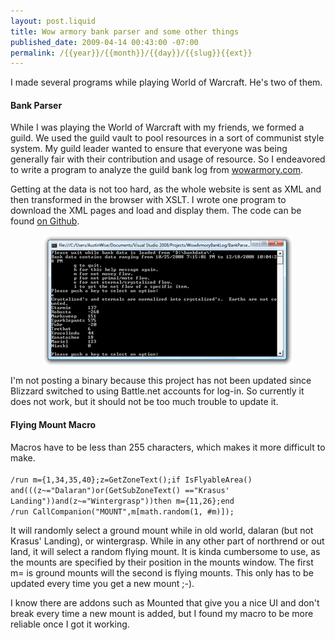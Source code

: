 ```yaml
---
layout: post.liquid
title: Wow armory bank parser and some other things
published_date: 2009-04-14 00:43:00 -07:00
permalink: /{{year}}/{{month}}/{{day}}/{{slug}}{{ext}}
---
```


I made several programs while playing World of Warcraft.  He's two of them.

<h4>Bank Parser</h4>
While I was playing the World of Warcraft with my friends, we formed a guild.  We used the guild vault to pool resources in a sort of communist style system.  My guild leader wanted to ensure that everyone was being generally fair with their contribution and usage of resource.  So I endeavored to write a program to analyze the guild bank log from <a href="https://www.wowarmory.com/">wowarmory.com</a>.

Getting at the data is not too hard, as the whole website is sent as XML and then transformed in the browser with XSLT.  I wrote one program to download the XML pages and load and display them.  The code can be found <a href="https://github.com/AustinWise/wow-armory-bank-log-parser/">on Github</a>.

<a href="/images/BankParser.png"><img style="display:block; margin:0px auto 10px; text-align:center;cursor:pointer; cursor:hand;width: 400px; height: 210px;" src="/images/BankParser.tn.png" border="0"/></a>

I'm not posting a binary because this project has not been updated since Blizzard switched to using Battle.net accounts for log-in.  So currently it does not work, but it should not be too much trouble to update it.

<h4>Flying Mount Macro</h4>
Macros have to be less than 255 characters, which makes it more difficult to make.

<div style="clear:both;"></div>
<code>
/run m={1,34,35,40};z=GetZoneText();if IsFlyableArea() and(((z~="Dalaran")or(GetSubZoneText() =="Krasus' Landing"))and(z~="Wintergrasp"))then m={11,26};end 
/run CallCompanion("MOUNT",m[math.random(1, #m)]);
</code>
<div style="clear:both;"></div>

It will randomly select a ground mount while in old world, dalaran (but not Krasus' Landing), or wintergrasp.  While in any other part of northrend or out land, it will select a random flying mount.  It is kinda cumbersome to use, as the mounts are specified by their position in the mounts window.  The first m= is ground mounts will the second is flying mounts.  This only has to be updated every time you get a new mount ;-).

I know there are addons such as Mounted that give you a nice UI and don't break every time a new mount is added, but I found my macro to be more reliable once I got it working.
